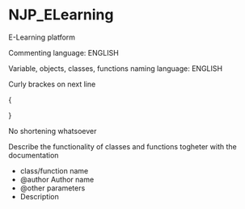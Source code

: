# NJP_ELearning
E-Learning platform


Commenting language: ENGLISH

Variable, objects, classes, functions naming language: ENGLISH

Curly brackes on next line

{

}

No shortening whatsoever

Describe the functionality of classes and functions togheter with the documentation

 *  class/function name
 *  @author Author name
 *  @other parameters 
 *  Description
